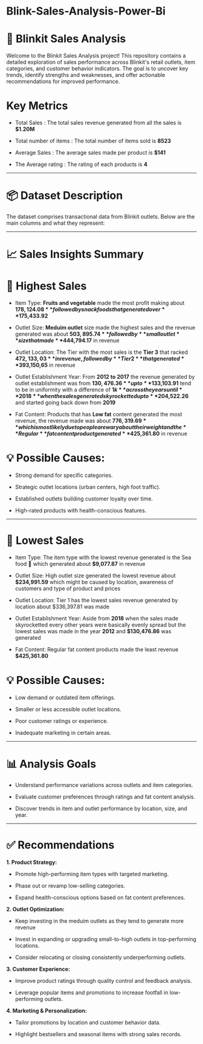 # Blink-Sales-Analysis-Power-Bi


# 🛒 Blinkit Sales Analysis

Welcome to the Blinkit Sales Analysis project! This repository contains a detailed exploration of sales performance across Blinkit's retail outlets, item categories, and customer behavior indicators. The goal is to uncover key trends, identify strengths and weaknesses, and offer actionable recommendations for improved performance.

# Key Metrics

* Total Sales : The total sales revenue generated from all the sales is **$1.20M**

* Total number of items : The total number of items sold is **8523**

* Average Sales : The average sales made per product is **$141**

* The Average rating : The rating of each products is **4**
---

# 📦 Dataset Description

The dataset comprises transactional data from Blinkit outlets. Below are the main columns and what they represent:


---

# 📈 Sales Insights Summary

# 🔺 Highest Sales

* Item Type: **Fruits and vegetable** made the most profit making about **$178,124.08** followed by snack foods that generated over **$175,433.92**

* Outlet Size: **Meduim outlet** size made the highest sales and the revenue generated was about **$503,895.74** followed by **small outlet** size that made **$444,794.17** in revenue 

* Outlet Location: The Tier with the most sales is the **Tier 3** that racked **$472,133,03** in revenue, followed by **Tier 2** that generated **$393,150,65** in revenue

* Outlet Establishment Year: From **2012 to 2017** the revenue generated by outlet establishment was from **$130,476.36** up to **$133,103.91** tend to be in uniformity with a difference of **$1k** across the years until **2018** when the sales generated skyrocketted up to **$204,522.26** and started going back down from **2019**

* Fat Content: Products that has **Low fat** content generated the most revenue, the revenue made was about **$776,319.69** which is most likely due to people are wary about their weight and the **Regular** fat content product generated **$425,361.80** in revenue

# 💡 Possible Causes:

* Strong demand for specific categories.

* Strategic outlet locations (urban centers, high foot traffic).

* Established outlets building customer loyalty over time.

* High-rated products with health-conscious features.



---

# 🔻 Lowest Sales

* Item Type: The item type with the lowest revenue generated is the Sea food 🍲 which generated about **$9,077.87** in revenue

* Outlet Size: High outlet size generated the lowest revenue about **$234,991.59** which might be caused by location, awareness of customers and type of product and prices

* Outlet Location: Tier 1 has the lowest sales revenue generated by location about $336,397.81 was made

* Outlet Establishment Year: Aside from **2018** when the sales made skyrocketted every other years were basically evenly spread but the lowest sales was made in the year **2012** and **$130,476.86** was generated

* Fat Content: Regular fat content products made the least revenue **$425,361.80**


# 💡 Possible Causes:

* Low demand or outdated item offerings.

* Smaller or less accessible outlet locations.

* Poor customer ratings or experience.

* Inadequate marketing in certain areas.



---

# 📊 Analysis Goals

* Understand performance variations across outlets and item categories.

* Evaluate customer preferences through ratings and fat content analysis.

* Discover trends in item and outlet performance by location, size, and year.



---

# ✅ Recommendations

**1. Product Strategy:**

* Promote high-performing item types with targeted marketing.

* Phase out or revamp low-selling categories.

* Expand health-conscious options based on fat content preferences.



**2. Outlet Optimization:**

* Keep investing in the meduim outlets as they tend to generate more revenue   

* Invest in expanding or upgrading small-to-high outlets in top-performing locations.

* Consider relocating or closing consistently underperforming outlets.



**3. Customer Experience:**

* Improve product ratings through quality control and feedback analysis.

* Leverage popular items and promotions to increase footfall in low-performing outlets.



**4. Marketing & Personalization:**

* Tailor promotions by location and customer behavior data.

* Highlight bestsellers and seasonal items with strong sales records.


